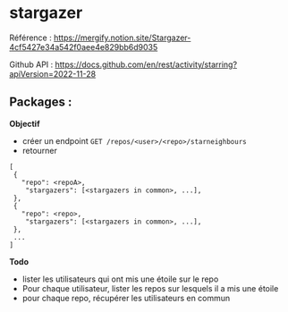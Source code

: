 # stargazer

Référence : https://mergify.notion.site/Stargazer-4cf5427e34a542f0aee4e829bb6d9035

Github API : https://docs.github.com/en/rest/activity/starring?apiVersion=2022-11-28

Packages :
- 

**Objectif**
- créer un endpoint
```GET /repos/<user>/<repo>/starneighbours```
- retourner
```
[
 {
   "repo": <repoA>,
    "stargazers": [<stargazers in common>, ...],
 },
 {
   "repo": <repo>,
    "stargazers": [<stargazers in common>, ...],
 },
 ...
]
```

**Todo**
- lister les utilisateurs qui ont mis une étoile sur le repo
- Pour chaque utilisateur, lister les repos sur lesquels il a mis une étoile
- pour chaque repo, récupérer les utilisateurs en commun